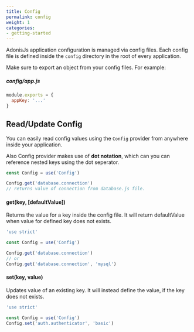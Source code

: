 ```yaml
---
title: Config
permalink: config
weight: 1
categories:
- getting-started
---
```


AdonisJs application configuration is managed via config files. Each config file is defined inside the `config` directory in the root of every application.

Make sure to export an object from your config files. For example:

##### config/app.js
```javascript
module.exports = {
  appKey: '...'
}
```

## Read/Update Config

You can easily read config values using the `Config` provider from anywhere inside your application.

Also Config provider makes use of **dot notation**, which can you can reference nested keys using the dot seperator.

```javascript
const Config = use('Config')

Config.get('database.connection')
// returns value of connection from database.js file.
```


#### get(key, [defaultValue])

Returns the value for a key inside the config file. It will return defaultValue when value for defined key does not exists.

```javascript
'use strict'

const Config = use('Config')

Config.get('database.connection')
// or
Config.get('database.connection', 'mysql')
```


#### set(key, value)

Updates value of an existing key. It will instead define the value, if the key does not exists.

```javascript
'use strict'

const Config = use('Config')
Config.set('auth.authenticator', 'basic')
```
